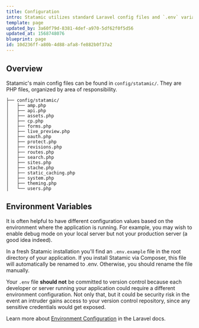 ```yaml
---
title: Configuration
intro: Statamic utilizes standard Laravel config files and `.env` variables for most application-level configuration settings.
template: page
updated_by: 3a60f79d-8381-4def-a970-5df62f0f5d56
updated_at: 1568748076
blueprint: page
id: 10d236ff-a80b-4d88-afa8-fe882b0f37a2
---
```

## Overview

Statamic's main config files can be found in `config/statamic/`. They are PHP files, organized by area of responsibility.

``` files
├── config/statamic/
│   ├── amp.php
│   ├── api.php
│   ├── assets.php
│   ├── cp.php
│   ├── forms.php
│   ├── live_preview.php
│   ├── oauth.php
│   ├── protect.php
│   ├── revisions.php
│   ├── routes.php
│   ├── search.php
│   ├── sites.php
│   ├── stache.php
│   ├── static_caching.php
│   ├── system.php
│   ├── theming.php
│   └── users.php
```

## Environment Variables

It is often helpful to have different configuration values based on the environment where the application is running. For example, you may wish to enable debug mode on your local server but not your production server (a good idea indeed).

In a fresh Statamic installation you'll find an `.env.example` file in the root directory of your application. If you install Statamic via Composer, this file will automatically be renamed to .env. Otherwise, you should rename the file manually.

Your `.env` file **should not** be committed to version control because  each developer or server running your application could require a different environment configuration. Not only that, but it could be security risk in the event an intruder gains access to your version control repository, since any sensitive credentials would get exposed.

Learn more about [Environment Configuration](https://laravel.com/docs/6.x/configuration#environment-configuration) in the Laravel docs.
